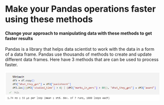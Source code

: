 # Make your Pandas operations faster using these methods
#### Change your approach to manipulating data with these methods to get faster results

Pandas is a library that helps data scientist to work with the data in a form of a data frame. Pandas use thousands of methods to create and update different data frames. Here have 3 methods that are can be used to process faster.

![Screenshot](images\Using_condition.png)

